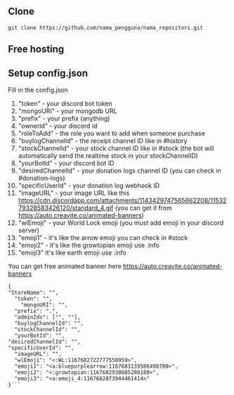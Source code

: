 ## Clone
```git clone https://github.com/nama_pengguna/nama_repositori.git```
## Free hosting

## Setup config.json
Fill in the config.json
1. "token" - your discord bot token
2. "mongoURI" - your mongodb URL
3. "prefix" - your prefix (anything)
4. "ownerid" - your discord id
5. "roleToAdd" - the role you want to add when someone purchase
6. "buylogChannelId" - the receipt channel ID like in #history
7. "stockChannelId" - your stock channel ID like in #stock (the bot will automatically send the realtime stock in your stockChannelID)
8. "yourBotId" - your discord bot ID
9. "desiredChannelId" - your donation logs channel ID (you can check in #donation-logs)
10. "specificUserId" - your donation log webhook ID
11. "imageURL" - your image URL like this https://cdn.discordapp.com/attachments/1143429747565662208/1153279328583426120/standard_4.gif (you can get it from https://auto.creavite.co/animated-banners)
12. "wlEmoji" - your World Lock emoji (you must add emoji in your discord server)
13. "emoji1" - it's like the arrow emoji you can check in #stock
14. "emoji2" - it's like the growtopian emoji use .info
15. "emoji3" it's like earth emoji use .info


You can get free animated banner here https://auto.creavite.co/animated-banners
```
{
"StoreName": "",
  "token": "",
    "mongoURI": "",
  "prefix": ".",
  "adminIds": ["", ""],
  "buylogChannelId": "", 
  "stockChannelId": "",
  "yourBotId": "",
"desiredChannelId": "",
"specificUserId": "",
  "imageURL": "",
  "wlEmoji": "<:WL:1167682722777550959>",
  "emoji1": "<a:bluepurplearrow:1167683139586498700>",
  "emoji2": "<:growtopian:1167682930085208180>",
  "emoji3": "<a:emoji_4:1167682873944461414>"
}```
